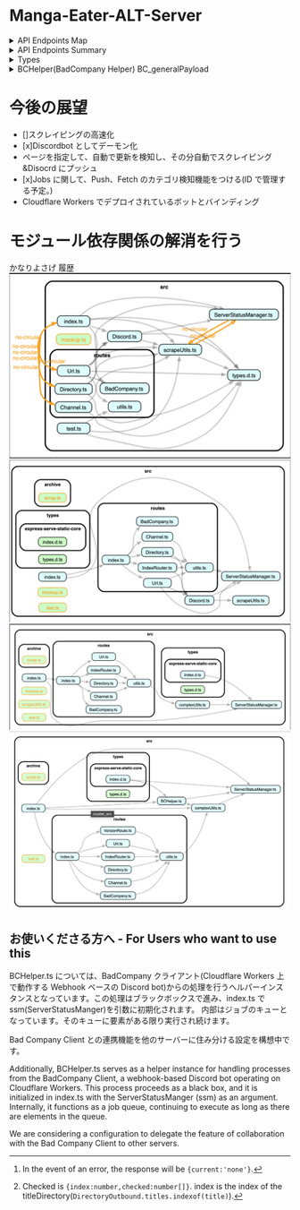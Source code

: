 # Manga-Eater-ALT-Server

<details>
  <summary>API Endpoints Map</summary>

### GET

| URI             | Description                          | Payload | return                   |
| --------------- | ------------------------------------ | ------- | ------------------------ |
| `/`             | Client Page(Mange-Eater-Client-Page) | N/A     | text/html                |
| `/channel`      | Infomation of Discord Channel        | N/A     | `JSON`:ChannelInfo       |
| `/directory`    | Infomation of out directory          | N/A     | `JSON`:DirectoryOutbound |
| `/url`          | N/A                                  | N/A     | none                     |
| `/badcompany`   | N/A                                  | N/A     | testString               |
| `/version`      | N/A                                  | N/A     | version:string           |
| `/version/info` | N/A                                  | N/A     | `JSON`:VersionInfo       |
| `/version/bc`   | N/A                                  | N/A     | `JSON`:BCState           |

### POST

| URI            | Description                | Payload                        | return                     |
| -------------- | -------------------------- | ------------------------------ | -------------------------- |
| `/`            | Scraper Start              | `JSON`:RequestBody             | `Promise<string>`          |
| `/channel`     | Change the current Channel | `{index:number}`               | `Promise<string>`          |
| `/channel/add` | Add the Discord Channel    | `{channelID:string}`           | `Promise<ChannelInfo>`[^1] |
| `/directory`   | now developing             | `{checked:Checked[]}`          | `Promise<string>`[^2]      |
| `/url`         | Scraper Start              | `{url:string, ifPush:boolean}` | `Promise<string>`          |
| `/badcompany`  | t                          | `JSON`:BC_GeneralPayload       | `Promise<string>`          |
| `/version`     | N/A                        | N/A                            | N/A                        |

### DELETE

| URI            | Description                 | Payload               | return            |
| -------------- | --------------------------- | --------------------- | ----------------- |
| `/`            | N/A                         | N/A                   | N/A               |
| `/channel`     | N/A                         | N/A                   | N/A               |
| `/channel/add` | N/A                         | N/A                   | N/A               |
| `/directory`   | Delete Selected Directories | `{checked:Checked[]}` | `Promise<string>` |
| `/url`         | N/A                         | N/A                   | N/A               |
| `/badcompany`  | N/A                         | N/A                   | N/A               |
| `/version`     | N/A                         | N/A                   | N/A               |

</details>
  
<details>
  <summary>API Endpoints Summary</summary>

## Endpoints

### `/` (root)

- **GET**: Returns the client page (Mange-Eater-Client-Page). No payload required. Returns `text/html`.
- **POST**: Starts the scraper. Requires a `JSON` payload (`RequestBody`). Returns a `Promise<string>`.

### `/channel`

- **GET**: Provides information about the Discord channel. No payload required. Returns `JSON` (`ChannelInfo`).
- **POST**: Changes the current channel. Requires a payload `{index:number}`. Returns a `Promise<string>`.
- **POST (`/channel/add`)**: Adds a Discord channel. Requires a payload `{channelID:string}`. Returns a `Promise<ChannelInfo>`.

### `/directory`

- **GET**: Provides information about the directory. No payload required. Returns `JSON` (`DirectoryOutbound`).
- **POST**: Under development. Requires a payload `{checked:Checked[]}`. Returns a `Promise<string>`.
- **DELETE**: Deletes selected directories. Requires a payload `{checked:Checked[]}`. Returns a `Promise<string>`.

### `/url`

- **POST**: Starts the scraper. Requires a payload `{url:string, ifPush:boolean}`. Returns a `Promise<string>`.

### `/badcompany`

- **GET**: Returns a test string. No payload required.
- **POST**: Payload required (`JSON`: `BC_GeneralPayload`). Returns a `Promise<string>`.

### `/version` and `/version/info`

- **GET**: Returns the version as a string (`/version`) or information about the version (`/version/info`) in `JSON` (`VersionInfo`). No payload required.

</details>

<details>
<summary>Types</summary>

```ts
interface RequestBody {
  title: string;
  urls?: string[];
  url?: string;
  ifPush?: boolean;
}
interface ChannelInfo {
  currentName: string;
  alt?: string[];
}
interface DirectoryOutbound {
  titles: string[];
  outbound: Archive[];
}
interface Checked {
  index: number;
  checked: number[];
}
interface VersionInfo {
  version: string;
  build_id: string;
  build_message: string;
  number_of_jobs: number;
}
interface BC_GeneralPayload {
  type: string;
  eventInfo: {
    guild_id: string;
    channel_id: string;
    token: string;
    app_id: string;
  };
  data: any;
}
```

</details>

<details>
<summary>BCHelper(BadCompany Helper) BC_generalPayload</summary>

BCHelper インスタンスは、BadCompanyRouter 内でジョブを追加されることで処理を実行し続けるブラックボックスインスタンス。
ジョブ追加は、BCTask 型のオブジェクトをキューに挿入することで実現。

```ts
type BCTask = {
  type: string;
  url?: string;
  id: string;
  channelId?: string;
};
type BCState = {
  version: string;
  queue: BCTask[];
  isProcessing: boolean;
};
```

### BCTask

| Property  | Type   | Description                                                                                              |
| --------- | ------ | -------------------------------------------------------------------------------------------------------- |
| type      | string | タスクのタイプを文字列で保持する。BC_GeneralPayload として BadCompanyRouter が受け取る type と基本同値。 |
| url?      | string | タスクに関する URL。chapterURL,titleURL のどちらかは使用時判断。                                         |
| id        | string | Task に関する ID。                                                                                       |
| channelId | string | プッシュ先の channelID。この時このチャンネルが bot からアクセス可能であることは保証される。              |

</details>

# 今後の展望

- []スクレイピングの高速化
- [x]Discordbot としてデーモン化
- ページを指定して、自動で更新を検知し、その分自動でスクレイピング&Disocrd にプッシュ
- [x]Jobs に関して、Push、Fetch のカテゴリ検知機能をつける(ID で管理する予定。)
- Cloudflare Workers でデプロイされているボットとバインディング

# モジュール依存関係の解消を行う

かなりよさげ
履歴
![履歴1](/assets/asset1.png)
![履歴2](/assets/asset2.png)
![履歴3](/assets/asset3.png)
![履歴4](/assets/asset4.png)

## お使いくださる方へ - For Users who want to use this

BCHelper.ts については、BadCompany クライアント(Cloudflare Workers 上で動作する Webhook ベースの Discord bot)からの処理を行うヘルパーインスタンスとなっています。この処理はブラックボックスで進み、index.ts で ssm(ServerStatusManger)を引数に初期化されます。
内部はジョブのキューとなっています。そのキューに要素がある限り実行され続けます。

Bad Company Client との連携機能を他のサーバーに住み分ける設定を構想中です。

Additionally, BCHelper.ts serves as a helper instance for handling processes from the BadCompany Client, a webhook-based Discord bot operating on Cloudflare Workers. This process proceeds as a black box, and it is initialized in index.ts with the ServerStatusManger (ssm) as an argument. Internally, it functions as a job queue, continuing to execute as long as there are elements in the queue.

We are considering a configuration to delegate the feature of collaboration with the Bad Company Client to other servers.

[^1]: In the event of an error, the response will be `{current:'none'}`.
[^2]: Checked is `{index:number,checked:number[]}`. index is the index of the titleDirectory(`DirectoryOutbound.titles.indexof(title)`).
